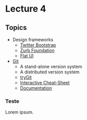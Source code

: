 Lecture 4
=========

Topics
------

- Design frameworks
  - [Twitter Bootstrap](http://getbootstrap.com/)
  - [Zurb Foundation](http://foundation.zurb.com/)
  - [Flat UI](http://designmodo.github.io/Flat-UI/)
- [Git](http://git-scm.com/)
  - A stand-alone version system
  - A distributed version system
  - [tryGit](http://try.github.io/)
  - [Interactive Cheat-Sheet](http://ndpsoftware.com/git-cheatsheet.html)
  - [Documentation](http://git-scm.com/documentation)

### Teste

Lorem ipsum.